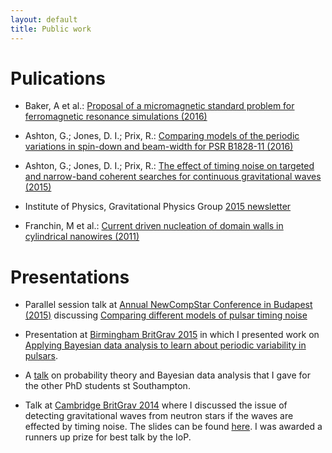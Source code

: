 ```yaml
---
layout: default
title: Public work
---
```


# Pulications

* Baker, A et al.: [Proposal of a micromagnetic standard problem for ferromagnetic resonance simulations (2016)](http://adsabs.harvard.edu/abs/2016arXiv160305419B)

* Ashton, G.; Jones, D. I.; Prix, R.: [Comparing models of the periodic variations in spin-down and beam-width for PSR B1828-11 (2016) ](http://adsabs.harvard.edu/abs/2014arXiv1410.8044A)

* Ashton, G.; Jones, D. I.; Prix, R.: [The effect of timing noise on targeted 
  and narrow-band coherent searches for continuous gravitational waves (2015)
  ](http://adsabs.harvard.edu/abs/2014arXiv1410.8044A)

* Institute of Physics, Gravitational Physics Group [2015 newsletter](
  http://www.iop.org/activity/groups/subject/gp/news/file_64991.pdf)

* Franchin, M et al.: [Current driven nucleation of domain walls in cylindrical nanowires (2011)](http://www.southampton.ac.uk/~fangohr/publications/poster/MMM_2011_CurrentNanowire_Franchin.pdf)

# Presentations

* Parallel session talk at [Annual NewCompStar Conference in Budapest 
  (2015)](https://indico.kfki.hu/event/254/) discussing 
  [Comparing different models of pulsar timing 
  noise](https://indico.kfki.hu/event/254/session/6/contribution/126/material/slides/0.pdf)

* Presentation at [Birmingham BritGrav
  2015](http://www.sr.bham.ac.uk/britgrav15/) in which I presented work on
  [Applying Bayesian data analysis to learn about periodic variability in
  pulsars](BritGrav15.pdf).

* A [talk](Student_seminar02.pdf) on probability theory and Bayesian data
  analysis that I gave for the other PhD students st Southampton.

* Talk at [Cambridge BritGrav 2014](http://www.ast.cam.ac.uk/meetings/2014/britgrav.14) where
  I discussed the issue of detecting gravitational waves from neutron stars if 
  the waves are effected by timing noise. The slides can be found [here](BritGrav.pdf).
  I was awarded a runners up prize for best talk by the IoP.
